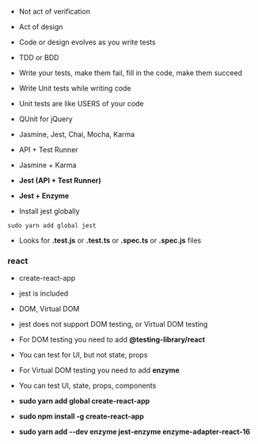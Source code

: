 * Not act of verification
* Act of design
* Code or design evolves as you write tests
* TDD or BDD
* Write your tests, make them fail, fill in the code, make them succeed
* Write Unit tests while writing code
* Unit tests are like USERS of your code

* QUnit for jQuery
* Jasmine, Jest, Chai, Mocha, Karma
* API + Test Runner
* Jasmine + Karma

* __Jest (API + Test Runner)__
* __Jest + Enzyme__

* Install jest globally
```
sudo yarn add global jest
```
* Looks for __.test.js__ or __.test.ts__ or __.spec.ts__ or __.spec.js__ files


### react

* create-react-app
* jest is included
* DOM, Virtual DOM
* jest does not support DOM testing, or Virtual DOM testing

* For DOM testing you need to add __@testing-library/react__
* You can test for UI, but not state, props

* For Virtual DOM testing you need to add __enzyme__
* You can test UI, state, props, components

* __sudo yarn add global create-react-app__
* __sudo npm install -g create-react-app__
* __sudo yarn add --dev enzyme jest-enzyme enzyme-adapter-react-16__